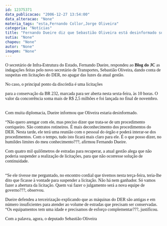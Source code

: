 ```yaml
---
id: 12375371
data_publicacao: "2006-12-27 13:54:00"
data_alteracao: "None"
materia_tags: "esta,Fernando Collor,Jorge Oliveira"
categoria: "Notícias"
title: "Fernando Dueire diz que Sebastião Oliveira está desinformado sobre as licitações do DER"
sutia: "None"
chapeu: "None"
autor: "None"
imagem: "None"
---
```

<p><P><FONT face=Verdana>O secretário de Infra-Estrutura do Estado, Fernando Dueire, respondeu ao <STRONG>Blog do JC</STRONG> as indagações feitas pelo novo secretário de Transportes, Sebastião Oliveira, dando conta de suspeitas em licitações do DER, no apagar das luzes da atual gestão. </FONT></P></p>
<p><P><FONT face=Verdana>No caso, o principal ponto da discórdia é uma licitações</p>
<p> para a conservação da BR 232, marcada para ser aberta nesta sexta-feira, às 10 horas. O valor da concorrência soma mais de R$ 2,5 milhões e foi lançada no final de novembro.</FONT></P><FONT face=Verdana></p>
<p><P><BR>Com muita diplomacia, Dueire informou que Oliveira estaria desinformado. </P></p>
<p><P></FONT><FONT face=Verdana>“Não quero arengar com ele, mas preciso dizer que trata-se de um procedimento corriqueiro. São contratos rotineiros. É mais deconhecimento dos procedimentos do DER. Nesta tarde, ele terá uma reunião com o pessoal do órgão e poderá interar-se dos procedimentos. Com o tempo, tudo isto ficará mais claro para ele. É o que posso dizer, no humildes limites do meu conhecimento???, afirmou Fernando Dueire.<BR></P></FONT></p>
<p><P><FONT face=Verdana>Com quatro mil quilômetros de estradas para recuperar, a atual gestão alega que não poderia suspender a realização de licitações, para que não ocorresse solução de continuidade.</FONT></P></p>
<p><P><FONT face=Verdana><BR>“Se ele tivesse me perguntado, no encontro cordial que tivemos nesta terça-feira, teria-lhe dito que ficasse à vontade para suspender a licitação. Não há nem ganhador. Só vamos fazer a abertura da licitação. Quem vai fazer o julgamento será a nova equipe de governo???, observou.<BR></P></FONT></p>
<p><P><FONT face=Verdana>Dueire defendeu a terceirização explicando que as máquinas do DER são antigas e em número insuficientes para atender ao volume de estradas que precisam ser conservadas. “Os equipamentos tem uma idade e precisamos de esforço complementar???, justificou.</FONT></P></p>
<p><P><FONT face=Verdana>Com a palavra, agora, o deputado Sebastião Oliveira</FONT></P> </p>
